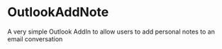 OutlookAddNote
==============

A very simple Outlook AddIn to allow users to add personal notes to an email conversation